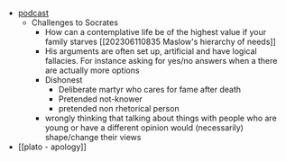 - [podcast](https://podcasts.apple.com/gb/podcast/the-partially-examined-life-philosophy-podcast/id318345767?i=1000370692452)
	- Challenges to Socrates
		- How can a contemplative life be of the highest value if your family starves [[202306110835 Maslow's hierarchy of needs]]
		- His arguments are often set up, artificial and have logical fallacies. For instance asking for yes/no answers when a there are actually more options
		- Dishonest
			- Deliberate martyr who cares for fame after death
			- Pretended not-knower 
			- pretended non rhetorical person
		- wrongly thinking that talking about things with people who are young or have a different opinion would (necessarily) shape/change their views
- [[plato - apology]]
